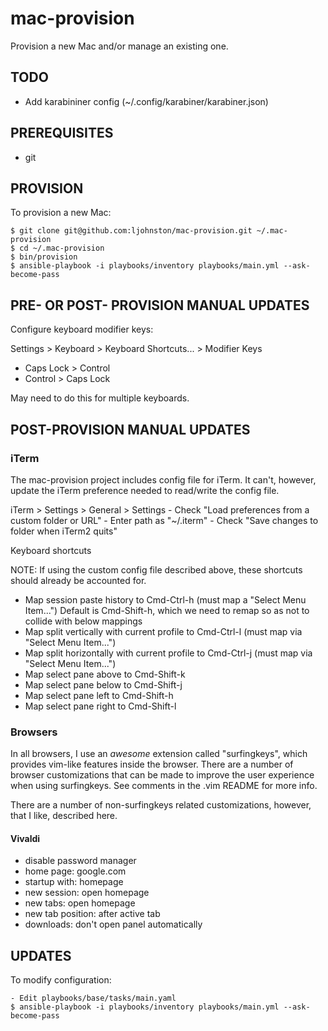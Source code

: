 # mac-provision

Provision a new Mac and/or manage an existing one.

## TODO

- Add karabininer config (~/.config/karabiner/karabiner.json)

## PREREQUISITES

- git

## PROVISION

To provision a new Mac:

```
$ git clone git@github.com:ljohnston/mac-provision.git ~/.mac-provision
$ cd ~/.mac-provision
$ bin/provision
$ ansible-playbook -i playbooks/inventory playbooks/main.yml --ask-become-pass
```

## PRE- OR POST- PROVISION MANUAL UPDATES

Configure keyboard modifier keys:

Settings > Keyboard > Keyboard Shortcuts... > Modifier Keys

  - Caps Lock > Control
  - Control > Caps Lock

  May need to do this for multiple keyboards.

## POST-PROVISION MANUAL UPDATES

### iTerm

The mac-provision project includes config file for iTerm. It can't, however,
update the iTerm preference needed to read/write the config file. 

  iTerm > Settings > General > Settings
    - Check "Load preferences from a custom folder or URL"
    - Enter path as "~/.iterm"
    - Check "Save changes to folder when iTerm2 quits"

Keyboard shortcuts

  NOTE: If using the custom config file described above, these shortcuts
  should already be accounted for.

  - Map session paste history to Cmd-Ctrl-h (must map a "Select Menu Item...")
      Default is Cmd-Shift-h, which we need to remap so as not to collide with
      below mappings
  - Map split vertically with current profile to Cmd-Ctrl-l (must map via "Select Menu Item...") 
  - Map split horizontally with current profile to Cmd-Ctrl-j (must map via "Select Menu Item...") 
  - Map select pane above to Cmd-Shift-k
  - Map select pane below to Cmd-Shift-j
  - Map select pane left to Cmd-Shift-h
  - Map select pane right to Cmd-Shift-l

### Browsers

In all browsers, I use an _awesome_ extension called "surfingkeys", which
provides vim-like features inside the browser. There are a number of browser
customizations that can be made to improve the user experience when using 
surfingkeys. See comments in the .vim README for more info.

There are a number of non-surfingkeys related customizations, however, that I
like, described here.

#### Vivaldi

- disable password manager
- home page: google.com
- startup with: homepage
- new session: open homepage
- new tabs: open homepage
- new tab position: after active tab
- downloads: don't open panel automatically

## UPDATES

To modify configuration:

```
- Edit playbooks/base/tasks/main.yaml
$ ansible-playbook -i playbooks/inventory playbooks/main.yml --ask-become-pass
```
